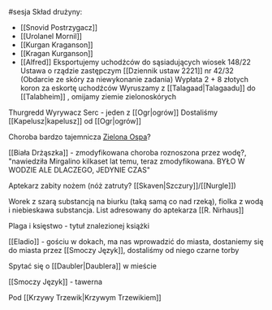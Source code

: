 #sesja
Skład drużyny:
- [[Snovid Postrzygacz]]
- [[Urolanel Mornil]]
- [[Kurgan Kraganson]]
- [[Kragan Kurganson]]
- [[Alfred]]
Eksportujemy uchodźców do sąsiadujących wiosek
148/22 Ustawa o rządzie zastępczym
[[Dziennik ustaw 2221]] nr 42/32 (Obdarcie ze skóry za niewykonanie zadania)
Wypłata 2 + 8 złotych koron za eskortę uchodźców
Wyruszamy z [[Talagaad|Talagaadu]] do [[Talabheim]] , omijamy ziemie zielonoskórych

Thurgredd Wyrywacz Serc - jeden z [[Ogr|ogrów]]
Dostaliśmy [[Kapelusz|kapelusz]] od [[Ogr|ogrów]]

Choroba bardzo tajemnicza [Zielona Ospa](https://warhammer.fandom.com/pl/wiki/Zielona_ospa)?

[[Biała Drżąszka]] - zmodyfikowana choroba roznoszona przez wodę?, "nawiedziła Mirgalino kilkaset lat temu, teraz zmodyfikowana. BYŁO W WODZIE ALE DLACZEGO, JEDYNIE CZAS"

Aptekarz zabity nożem (nóż zatruty? [[Skaven|Szczury]]/[[Nurgle]])

Worek z szarą substancją na biurku (taką samą co nad rzeką), fiolka z wodą i niebieskawa substancja. List adresowany do aptekarza [[R. Nirhaus]]

Plaga i księstwo - tytuł znalezionej książki

[[Eladio]] - gościu w dokach, ma nas wprowadzić do miasta, dostaniemy się do miasta przez [[Smoczy Język]], dostaliśmy od niego czarne torby

Spytać się o [[Daubler|Daublera]] w mieście

[[Smoczy Język]] - tawerna 

Pod [[Krzywy Trzewik|Krzywym Trzewikiem]]